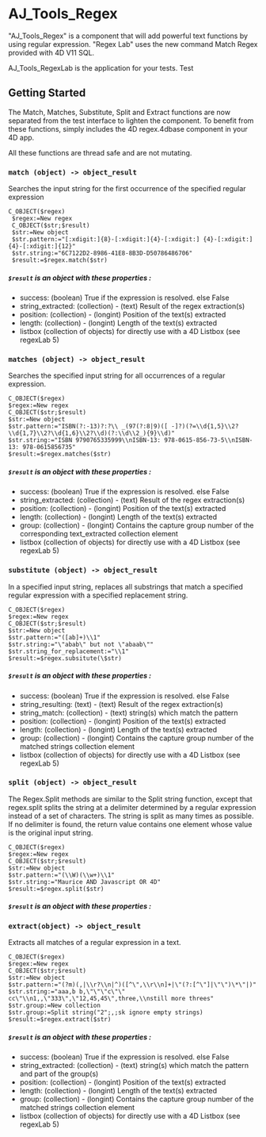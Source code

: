 # AJ_Tools_Regex

"AJ_Tools_Regex" is a component that will add powerful text functions by using regular expression. "Regex Lab" uses the new command Match Regex provided with 4D V11 SQL.

AJ_Tools_RegexLab is the application for your tests. Test

## Getting Started

The Match, Matches, Substitute, Split and Extract functions are now separated from the test interface to lighten the component. To benefit from these functions, simply includes the 4D regex.4dbase component in your 4D app.

All these functions are thread safe and are not mutating.

### `match (object) -> object_result`

Searches the input string for the first occurrence of the specified regular expression

    C_OBJECT($regex)
     $regex:=New regex
     C_OBJECT($str;$result)
     $str:=New object
     $str.pattern:="[:xdigit:]{8}-[:xdigit:]{4}-[:xdigit:] {4}-[:xdigit:]{4}-[:xdigit:]{12}"
     $str.string:="6C7122D2-8986-41E8-8B3D-D50786486706"
     $result:=$regex.match($str)

##### `$result` is an object with these properties :

- success: (boolean) True if the expression is resolved. else False
- string_extracted: (collection) - (text) Result of the regex extraction(s)
- position: (collection) - (longint) Position of the text(s) extracted
- length: (collection) - (longint) Length of the text(s) extracted
- listbox (collection of objects) for directly use with a 4D Listbox (see regexLab 5)

### `matches (object) -> object_result`

Searches the specified input string for all occurrences of a regular expression.

    C_OBJECT($regex)
    $regex:=New regex
    C_OBJECT($str;$result)
    $str:=New object
    $str.pattern:="ISBN(?:-13)?:?\\ _(97(?:8|9)([ -]?)(?=\\d{1,5}\\2?\\d{1,7}\\2?\\d{1,6}\\2?\\d)(?:\\d\\2_){9}\\d)"
    $str.string:="ISBN 9790765335999\\nISBN-13: 978-0615-856-73-5\\nISBN-13: 978-0615856735"
    $result:=$regex.matches($str)

##### `$result` is an object with these properties :

- success: (boolean) True if the expression is resolved. else False
- string_extracted: (collection) - (text) Result of the regex extraction(s)
- position: (collection) - (longint) Position of the text(s) extracted
- length: (collection) - (longint) Length of the text(s) extracted
- group: (collection) - (longint) Contains the capture group number of the corresponding text_extracted collection element
- listbox (collection of objects) for directly use with a 4D Listbox (see regexLab 5)

### `substitute (object) -> object_result`

In a specified input string, replaces all substrings that match a specified regular expression with a specified replacement string.

    C_OBJECT($regex)
    $regex:=New regex
    C_OBJECT($str;$result)
    $str:=New object
    $str.pattern:="([ab]+)\\1"
    $str.string:="\"abab\" but not \"abaab\""
    $str.string_for_replacement:="\\1"
    $result:=$regex.subsitute(\$str)

##### `$result` is an object with these properties :

- success: (boolean) True if the expression is resolved. else False
- string_resulting: (text) - (text) Result of the regex extraction(s)
- string_match: (collection) - (text) string(s) which match the pattern
- position: (collection) - (longint) Position of the text(s) extracted
- length: (collection) - (longint) Length of the text(s) extracted
- group: (collection) - (longint) Contains the capture group number of the matched strings collection element
- listbox (collection of objects) for directly use with a 4D Listbox (see regexLab 5)

### `split (object) -> object_result`

The Regex.Split methods are similar to the Split string function, except that regex.split splits the string at a delimiter determined by a regular expression instead of a set of characters. The string is split as many times as possible. If no delimiter is found, the return value contains one element whose value is the original input string.

    C_OBJECT($regex)
    $regex:=New regex
    C_OBJECT($str;$result)
    $str:=New object
    $str.pattern:="(\\W)(\\w+)\\1"
    $str.string:="Maurice AND Javascript OR 4D"
    $result:=$regex.split($str)

##### `$result` is an object with these properties :

### `extract(object) -> object_result`

Extracts all matches of a regular expression in a text.

    C_OBJECT($regex)
    $regex:=New regex
    C_OBJECT($str;$result)
    $str:=New object
    $str.pattern:="(?m)(,|\\r?\\n|^)([^\",\\r\\n]+|\"(?:[^\"]|\"\")\*\"|)"
    $str.string:="aaa,b b,\"\"\"c\"\" cc\"\\n1,,\"333\",\"12,45,45\",three,\\nstill more threes"
    $str.group:=New collection
    $str.group:=Split string("2";,;sk ignore empty strings)
    $result:=$regex.extract($str)

##### `$result` is an object with these properties :

- success: (boolean) True if the expression is resolved. else False
- string_extracted: (collection) - (text) string(s) which match the pattern and part of the group(s)
- position: (collection) - (longint) Position of the text(s) extracted
- length: (collection) - (longint) Length of the text(s) extracted
- group: (collection) - (longint) Contains the capture group number of the matched strings collection element
- listbox (collection of objects) for directly use with a 4D Listbox (see regexLab 5)
